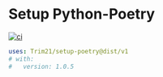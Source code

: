 # Setup Python-Poetry

[![ci](https://github.com/Trim21/setup-poetry/workflows/build-test/badge.svg)](https://github.com/Trim21/setup-poetry/actions)


```yaml
uses: Trim21/setup-poetry@dist/v1
# with:
#   version: 1.0.5
```
